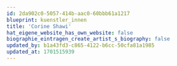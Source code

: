 ```yaml
---
id: 2da902c0-5057-414b-aac0-60bbb61a1217
blueprint: kuenstler_innen
title: 'Corine Shawi'
hat_eigene_website_has_own_website: false
biographie_eintragen_create_artist_s_biography: false
updated_by: b1a43fd3-c865-4122-b6cc-50cfa81a1985
updated_at: 1701515939
---
```

